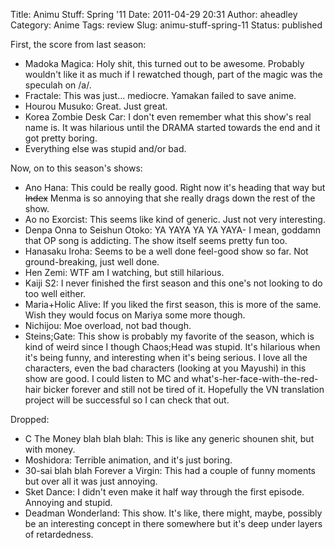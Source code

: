 Title: Animu Stuff: Spring '11
Date: 2011-04-29 20:31
Author: aheadley
Category: Anime
Tags: review
Slug: animu-stuff-spring-11
Status: published

First, the score from last season:

-   Madoka Magica: Holy shit, this turned out to be awesome. Probably
    wouldn't like it as much if I rewatched though, part of the magic
    was the speculah on /a/.
-   Fractale: This was just... mediocre. Yamakan failed to save anime.
-   Hourou Musuko: Great. Just great.
-   Korea Zombie Desk Car: I don't even remember what this show's real
    name is. It was hilarious until the DRAMA started towards the end
    and it got pretty boring.
-   Everything else was stupid and/or bad.

Now, on to this season's shows:

-   Ano Hana: This could be really good. Right now it's heading that way
    but ~~Index~~ Menma is so annoying that she really drags down the
    rest of the show.
-   Ao no Exorcist: This seems like kind of generic. Just not very
    interesting.
-   Denpa Onna to Seishun Otoko: YA YAYA YA YA YAYA- I mean, goddamn
    that OP song is addicting. The show itself seems pretty fun too.
-   Hanasaku Iroha: Seems to be a well done feel-good show so far. Not
    ground-breaking, just well done.
-   Hen Zemi: WTF am I watching, but still hilarious.
-   Kaiji S2: I never finished the first season and this one's not
    looking to do too well either.
-   Maria+Holic Alive: If you liked the first season, this is more of
    the same. Wish they would focus on Mariya some more though.
-   Nichijou: Moe overload, not bad though.
-   Steins;Gate: This show is probably my favorite of the season, which
    is kind of weird since I though Chaos;Head was stupid. It's
    hilarious when it's being funny, and interesting when it's being
    serious. I love all the characters, even the bad characters (looking
    at you Mayushi) in this show are good. I could listen to MC and
    what's-her-face-with-the-red-hair bicker forever and still not be
    tired of it. Hopefully the VN translation project will be successful
    so I can check that out.

Dropped:

-   C The Money blah blah blah: This is like any generic shounen shit,
    but with money.
-   Moshidora: Terrible animation, and it's just boring.
-   30-sai blah blah Forever a Virgin: This had a couple of funny
    moments but over all it was just annoying.
-   Sket Dance: I didn't even make it half way through the first
    episode. Annoying and stupid.
-   Deadman Wonderland: This show. It's like, there might, maybe,
    possibly be an interesting concept in there somewhere but it's deep
    under layers of retardedness.

